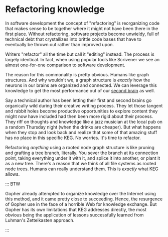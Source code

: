 # Refactoring knowledge

In software development the concept of "refactoring" is reorganizing code that makes sense to be together where it might not have been there in the first place. Without refactoring, software projects become unwieldy, full of technical debt that crystallizes into brittle code bases that have to eventually be thrown out rather than improved upon.

Writers "refactor" all the time but call it "editing" instead. The process is largely identical. In fact, when using popular tools like Scrivener we see an almost one-for-one comparison to software development.

The reason for this commonality is pretty obvious. Humans like graph structures. And why wouldn't we, a graph structure is *exactly* how the neurons in our brains are organized and connected. We can leverage this knowledge to get the most performance out of our [second brain](/49) as well.

Say a technical author has been letting their first and second brains go organically wild during their creative writing process. They let those tangent and rabbit holes become productive opportunities to explore content they might now have included had then been more rigid about their process. They riff on thoughts and knowledge like a jazz musician at the local pub on a random Thursday night (when the drinks are cheaper). But what happens when they stop and look back and realize that some of that amazing stuff has no place in this specific KEG. No worries. It's time to refactor.

Refactoring *anything* using a rooted node graph structure is like pruning and grafting a tree branch, literally. You sever the branch at its connection point, taking everything under it with it, and splice it into another, or plant it as a new tree. There's a reason that we think of all file systems as rooted node trees. Humans can really understand them. This is *exactly* what KEG allows.

::: BTW

Gopher already attempted to organize knowledge over the Internet using this method, and it came pretty close to succeeding. Hence, the resurgence of Gopher use in the face of a horrible Web for knowledge exchange. But Gopher has its own limitations that KEG addresses directly, the most obvious being the application of lessons successfully learned from Luhman's Zettelkasten approach.

:::
